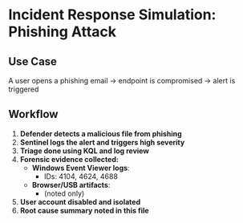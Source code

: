 
# Incident Response Simulation: Phishing Attack

## Use Case
A user opens a phishing email → endpoint is compromised → alert is triggered

## Workflow

1. **Defender detects a malicious file from phishing**
2. **Sentinel logs the alert and triggers high severity**
3. **Triage done using KQL and log review**
4. **Forensic evidence collected:**
   - **Windows Event Viewer logs**:
     - IDs: 4104, 4624, 4688
   - **Browser/USB artifacts**:
     - (noted only)
5. **User account disabled and isolated**
6. **Root cause summary noted in this file**
